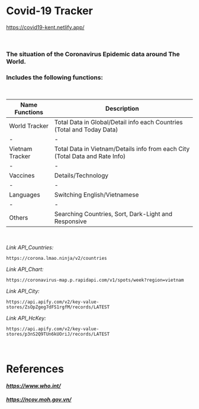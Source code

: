 # Covid-19 Tracker
https://covid19-kent.netlify.app/

<br>

### The situation of the Coronavirus Epidemic data around The World.
### Includes the following functions:
<br>

|Name Functions|Description|
|-|-|
|World Tracker|Total Data in Global/Detail info each Countries (Total and Today Data)|
|-|-|
|Vietnam Tracker|Total Data in Vietnam/Details info from each City (Total Data and Rate Info)|
|-|-|
|Vaccines|Details/Technology|
|-|-|
|Languages|Switching English/Vietnamese|
|-|-|
|Others|Searching Countries, Sort, Dark-Light and Responsive|
<br>


_Link API_Countries:_
```
https://corona.lmao.ninja/v2/countries
```

_Link API_Chart:_
```
https://coronavirus-map.p.rapidapi.com/v1/spots/week?region=vietnam
```

_Link API_City:_
```
https://api.apify.com/v2/key-value-stores/ZsOpZgeg7dFS1rgfM/records/LATEST
```

_Link API_HcKey:_
```
https://api.apify.com/v2/key-value-stores/p3nS2Q9TUn6kUOriJ/records/LATEST
```
<br>

# References
#### _https://www.who.int/_
#### _https://ncov.moh.gov.vn/_
